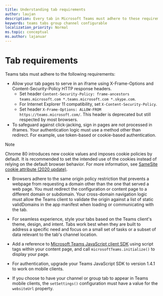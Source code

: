 ```yaml
---
title: Understanding tab requirements
author: laujan
description: Every tab in Microsoft Teams must adhere to these requirements.
keywords: teams tabs group channel configurable
localization_priority: Normal
ms.topic: conceptual
ms.author: lajanuar
---
```

# Tab requirements

Teams tabs must adhere to the following requirements:

* Allow your tab pages to serve in an iframe using X-Frame-Options and Content-Security-Policy HTTP response headers.
  * Set header `Content-Security-Policy: frame-ancestors teams.microsoft.com *.teams.microsoft.com *.skype.com`.
  * For Internet Explorer 11 compatibility, set `X-Content-Security-Policy`.
  * Set header `X-Frame-Options: ALLOW-FROM https://teams.microsoft.com/`. This header is deprecated but still respected by most browsers.
* To safeguard against click-jacking, sign in pages are not processed in iframes. Your authentication logic must use a method other than redirect. For example, use token-based or cookie-based authentication.

> [!NOTE]
>
> Chrome 80 introduces new cookie values and imposes cookie policies by default. It is recommended to set the intended use of the cookies instead of relying on the default browser behavior. For more information, see [SameSite cookie attribute (2020 update)](../../resources/samesite-cookie-update.md).

* Browsers adhere to the same origin policy restriction that prevents a webpage from requesting a domain other than the one that served a web page. You must redirect the configuration or content page to a different domain or subdomain. Your cross-domain navigation logic must allow the Teams client to validate the origin against a list of static validDomains in the app manifest when loading or communicating with the tab.

* For seamless experience, style your tabs based on the Teams client's theme, design, and intent. Tabs work best when they are built to address a specific need and focus on a small set of tasks or a subset of data relevant to the tab's channel location.

* Add a reference to [Microsoft Teams JavaScript client SDK](/javascript/api/overview/msteams-client) using script tags within your content page, and call `microsoftTeams.initialize()` to display your page.

* For authentication, upgrade your Teams JavaScript SDK to version 1.4.1 to work on mobile clients.

* If you choose to have your channel or group tab to appear in Teams mobile clients, the `setSettings()` configuration must have a value for the `websiteUrl` property.
